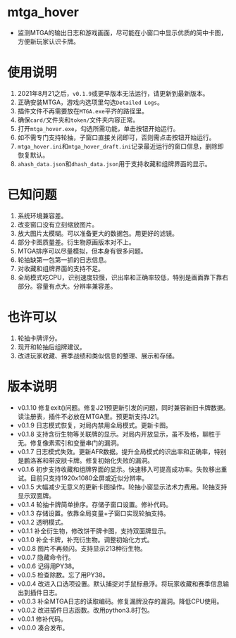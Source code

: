 # mtga_hover
* 监测MTGA的输出日志和游戏画面，尽可能在小窗口中显示优质的简中卡图，方便新玩家认识卡牌。
# 使用说明
1. 2021年8月21之后，`v0.1.9`或更早版本无法运行，请更新到最新版本。
2. 正确安装MTGA，游戏内选项里勾选`Detailed Logs`。
3. 插件文件不再需要放在`MTGA.exe`平齐的路径里。
4. 确保`card/`文件夹和`token/`文件夹内容正常。
5. 打开`mtga_hover.exe`，勾选所需功能，单击按钮开始运行。
6. 如不需专门支持轮抽，子窗口直接关闭即可，否则需点击按钮开始运行。
7. `mtga_hover.ini`和`mtga_hover_draft.ini`记录最近运行的窗口信息，删除即恢复默认。
8. `ahash_data.json`和`dhash_data.json`用于支持收藏和组牌界面的显示。
# 已知问题
1. 系统环境兼容差。
2. 改变窗口没有立刻缩放图片。
3. 放大图片太模糊。可以准备更大的数据包。用更好的滤镜。
4. 部分卡图质量差。衍生物原画版本对不上。
5. MTGA排序可以尽量模拟，但本身有很多问题。
6. 轮抽缺第一包第一抓的日志信息。
7. 对收藏和组牌界面的支持不足。
8. 全局模式吃CPU，识别速度较慢，识出率和正确率较低，特别是画面靠下靠右部分。容量有点大。分辨率兼容差。
# 也许可以
1. 轮抽卡牌评分。
2. 现开和轮抽后组牌建议。
3. 改进玩家收藏、赛季战绩和类似信息的整理、展示和存储。
# 版本说明
* v0.1.10 修复exit()问题。修复J21预更新引发的问题，同时兼容新旧卡牌数据。读注册表，插件不必放在MTGA里。预更新支持J21。
* v0.1.9 日志模式恢复，对局内禁用全局模式。更新卡图。
* v0.1.8 支持含衍生物等关联牌的显示。对局内开放显示，虽不及格，聊胜于无。修复像素索引和变量串门的漏洞。
* v0.1.7 日志模式失效。更新AFR数据。提升全局模式的识出率和正确率，特别是鹏洛客和带皮肤卡牌。修复初始化失败的漏洞。
* v0.1.6 初步支持收藏和组牌界面的显示。快速移入可提高成功率。失败移出重试。目前只支持1920x1080全屏或近似分辨率。
* v0.1.5 大幅减少无意义的更新卡图操作。轮抽小窗显示法术力费用。轮抽支持显示双面牌。
* v0.1.4 轮抽卡牌简单排序。存储子窗口设置。修补代码。
* v0.1.3 存储设置。依靠全局变量+子窗口实现轮抽支持。
* v0.1.2 透明模式。
* v0.1.1 补全衍生物，修改饼干牌卡图，支持双面牌显示。
* v0.1.0 补全卡牌，补充衍生物。调整初始化方式。
* v0.0.8 图片不再频闪。支持显示213种衍生物。
* v0.0.7 隐藏命令行。
* v0.0.6 记得用PY38。
* v0.0.5 检查除数。忘了用PY38。
* v0.0.4 改进入口选项设置。默认捕捉对手鼠标悬浮。将玩家收藏和赛季信息输出到插件日志。
* v0.0.3 补全MTGA日志的读取编码。修复漏牌没存的漏洞。降低CPU使用。
* v0.0.2 改进插件日志函数。改用python3.8打包。
* v0.0.1 修补代码。
* v0.0.0 凑合发布。